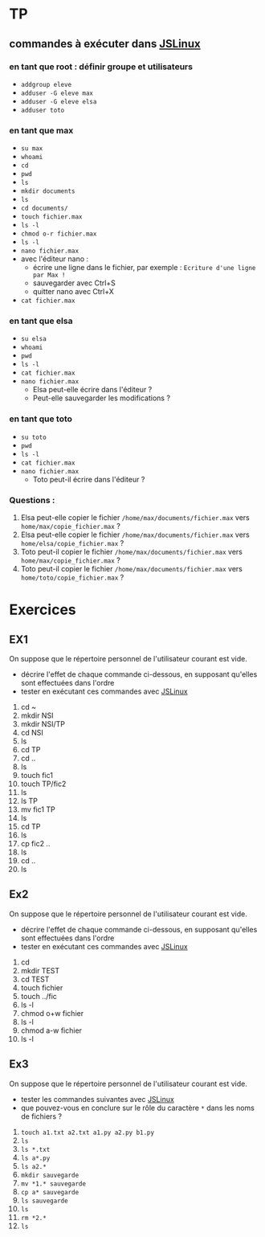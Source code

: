 # TP
## commandes à exécuter dans [JSLinux](https://bellard.org/jslinux/vm.html?url=https://bellard.org/jslinux/buildroot-x86.cfg)
### en tant que root : définir groupe et utilisateurs
* `addgroup eleve`
* `adduser -G eleve max`
* `adduser -G eleve elsa`
* `adduser toto`

### en tant que **max**
* `su max`
* `whoami`
* `cd`
* `pwd`
* `ls`
* `mkdir documents`
* `ls`
* `cd documents/`
* `touch fichier.max`
* `ls -l`
* `chmod o-r fichier.max`
* `ls -l`
* `nano fichier.max`
* avec l'éditeur nano : 
   * écrire une ligne dans le fichier, par exemple : `Ecriture d'une ligne par Max !`
   * sauvegarder avec Ctrl+S
   * quitter nano avec Ctrl+X
 * `cat fichier.max`

### en tant que **elsa**
* `su elsa`
* `whoami`
* `pwd`
* `ls -l`
* `cat fichier.max`
* `nano fichier.max`
   *  Elsa peut-elle écrire dans l'éditeur ? 
   *  Peut-elle sauvegarder les modifications ?

### en tant que **toto**
* `su toto`
* `pwd`
* `ls -l`
* `cat fichier.max`
* `nano fichier.max`
   *  Toto peut-il écrire dans l'éditeur ? 

### Questions : 
1. Elsa peut-elle copier le fichier `/home/max/documents/fichier.max` vers `home/max/copie_fichier.max` ?
2. Elsa peut-elle copier le fichier `/home/max/documents/fichier.max` vers `home/elsa/copie_fichier.max` ?
3. Toto peut-il copier le fichier `/home/max/documents/fichier.max` vers `home/max/copie_fichier.max` ?
4. Toto peut-il copier le fichier `/home/max/documents/fichier.max` vers `home/toto/copie_fichier.max` ?


# Exercices
## EX1
On suppose que le répertoire personnel de l'utilisateur courant est vide. 
* décrire l'effet de chaque  commande ci-dessous, en supposant qu'elles sont effectuées dans l'ordre
* tester en exécutant ces commandes avec  [JSLinux](https://bellard.org/jslinux/vm.html?url=https://bellard.org/jslinux/buildroot-x86.cfg)

1. cd ~
2. mkdir NSI
3. mkdir NSI/TP
4. cd NSI
5. ls
6. cd TP
7. cd ..
8. ls
9. touch fic1
10. touch TP/fic2
12. ls
13. ls TP
14. mv fic1 TP
15. ls
16. cd TP
17. ls
18. cp fic2 ..
19. ls
20. cd ..
21. ls

## Ex2
On suppose que le répertoire personnel de l'utilisateur courant est vide. 
* décrire l'effet de chaque  commande ci-dessous, en supposant qu'elles sont effectuées dans l'ordre
* tester en exécutant ces commandes avec  [JSLinux](https://bellard.org/jslinux/vm.html?url=https://bellard.org/jslinux/buildroot-x86.cfg)

1. cd 
2. mkdir TEST
3. cd TEST
4. touch fichier
5. touch ../fic
6. ls -l
7. chmod o+w fichier
8. ls -l
9. chmod a-w fichier
10. ls -l

## Ex3
On suppose que le répertoire personnel de l'utilisateur courant est vide. 
* tester les commandes suivantes avec  [JSLinux](https://bellard.org/jslinux/vm.html?url=https://bellard.org/jslinux/buildroot-x86.cfg)
* que pouvez-vous en conclure sur le rôle du caractère `*` dans les noms de fichiers ?

1. `touch a1.txt a2.txt a1.py a2.py b1.py`
2. `ls` 
3. `ls *.txt`
4. `ls a*.py`
5. `ls a2.*`
6. `mkdir sauvegarde`
7. `mv *1.* sauvegarde`
8. `cp a* sauvegarde`
9. `ls sauvegarde`
10. `ls`
11. `rm *2.*`
12. `ls`
